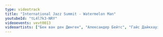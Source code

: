 ```yaml
---
type: videotrack
title: "International Jazz Summit - Watermelon Man"
youtubeId: "tL4l7k3-NRY"
videoevents: vevt0013
videoartists: ["Бен ван ден Дюнген", "Александер Бейтс", "Гайс Дайкхаузен", "Coh Mr. Saxman", "Питер Бейтс", "Карен Деврооп", "Франс ван Гейст"]
---
```


